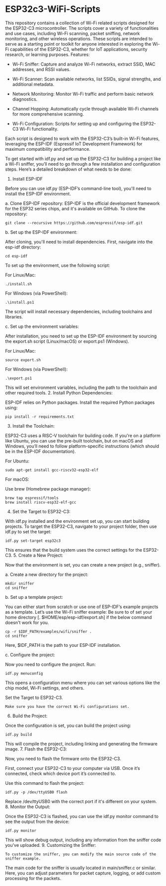 
# ESP32c3-WiFi-Scripts

This repository contains a collection of Wi-Fi related scripts designed for the ESP32-C3 microcontroller. The scripts cover a variety of functionalities and use cases, including Wi-Fi scanning, packet sniffing, network monitoring, and other wireless operations. These scripts are intended to serve as a starting point or toolkit for anyone interested in exploring the Wi-Fi capabilities of the ESP32-C3, whether for IoT applications, security research, or learning purposes.
Features:

-    Wi-Fi Sniffer: Capture and analyze Wi-Fi networks, extract SSID, MAC addresses, and RSSI values.

-    Wi-Fi Scanner: Scan available networks, list SSIDs, signal strengths, and additional metadata.

-    Network Monitoring: Monitor Wi-Fi traffic and perform basic network diagnostics.

-    Channel Hopping: Automatically cycle through available Wi-Fi channels for more comprehensive scanning.

-    Wi-Fi Configuration: Scripts for setting up and configuring the ESP32-C3 Wi-Fi functionality.

Each script is designed to work with the ESP32-C3’s built-in Wi-Fi features, leveraging the ESP-IDF (Espressif IoT Development Framework) for maximum compatibility and performance.


To get started with idf.py and set up the ESP32-C3 for building a project like a Wi-Fi sniffer, you’ll need to go through a few installation and configuration steps. Here’s a detailed breakdown of what needs to be done:
1. Install ESP-IDF

Before you can use idf.py (ESP-IDF’s command-line tool), you'll need to install the ESP-IDF environment.

a. Clone ESP-IDF repository:
ESP-IDF is the official development framework for the ESP32 series chips, and it's available on GitHub. To clone the repository:

    git clone --recursive https://github.com/espressif/esp-idf.git

b. Set up the ESP-IDF environment:

After cloning, you'll need to install dependencies. First, navigate into the esp-idf directory:

    cd esp-idf

To set up the environment, use the following script:

For Linux/Mac:

    ./install.sh

For Windows (via PowerShell):

    .\install.ps1

The script will install necessary dependencies, including toolchains and libraries.

c. Set up the environment variables:

After installation, you need to set up the ESP-IDF environment by sourcing the export.sh script (Linux/macOS) or export.ps1 (Windows).

For Linux/Mac:

    source export.sh

For Windows (via PowerShell):

    .\export.ps1

This will set environment variables, including the path to the toolchain and other required tools.
2. Install Python Dependencies:

ESP-IDF relies on Python packages. Install the required Python packages using:

    pip install -r requirements.txt

3. Install the Toolchain:

ESP32-C3 uses a RISC-V toolchain for building code. If you're on a platform like Ubuntu, you can use the pre-built toolchain, but on macOS and Windows, you’ll need to follow platform-specific instructions (which should be in the ESP-IDF documentation).

For Ubuntu:

    sudo apt-get install gcc-riscv32-esp32-elf

For macOS:

Use brew (Homebrew package manager):

    brew tap espressif/tools
    brew install riscv-esp32-elf-gcc

4. Set the Target to ESP32-C3:

With idf.py installed and the environment set up, you can start building projects. To target the ESP32-C3, navigate to your project folder, then use idf.py to set the target:

    idf.py set-target esp32c3

This ensures that the build system uses the correct settings for the ESP32-C3.
5. Create a New Project:

Now that the environment is set, you can create a new project (e.g., sniffer).

a. Create a new directory for the project:

    mkdir sniffer
    cd sniffer

b. Set up a template project:

You can either start from scratch or use one of ESP-IDF’s example projects as a template. Let’s use the Wi-Fi sniffer example:
Be sure to of set your home directory [. $HOME/esp/esp-idf/export.sh] if the below command doesn't work for you.

    cp -r $IDF_PATH/examples/wifi/sniffer .
    cd sniffer

Here, $IDF_PATH is the path to your ESP-IDF installation.

c. Configure the project:

Now you need to configure the project. Run:

    idf.py menuconfig

This opens a configuration menu where you can set various options like the chip model, Wi-Fi settings, and others.

Set the Target to ESP32-C3.

    Make sure you have the correct Wi-Fi configurations set.

6. Build the Project:

Once the configuration is set, you can build the project using:

    idf.py build

This will compile the project, including linking and generating the firmware image.
7. Flash the ESP32-C3:

Now, you need to flash the firmware onto the ESP32-C3.

First, connect your ESP32-C3 to your computer via USB. Once it’s connected, check which device port it’s connected to.

Use this command to flash the project:

    idf.py -p /dev/ttyUSB0 flash

Replace /dev/ttyUSB0 with the correct port if it's different on your system.
8. Monitor the Output:

Once the ESP32-C3 is flashed, you can use the idf.py monitor command to see the output from the device:

    idf.py monitor

This will show debug output, including any information from the sniffer code you’ve uploaded.
9. Customizing the Sniffer:

    To customize the sniffer, you can modify the main source code of the sniffer example.

The main code for the sniffer is usually located in main/sniffer.c or similar. Here, you can adjust parameters for packet capture, logging, or add custom processing for the packets.
